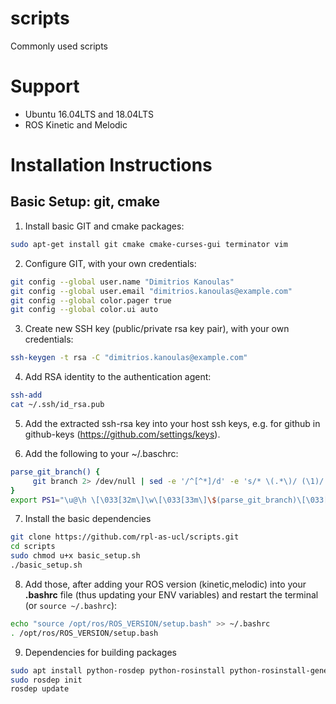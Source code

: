 # scripts
Commonly used scripts

# Support
- Ubuntu 16.04LTS and 18.04LTS
- ROS Kinetic and Melodic

# Installation Instructions
## Basic Setup: git, cmake

1. Install basic GIT and cmake packages:
```bash
sudo apt-get install git cmake cmake-curses-gui terminator vim
```

2. Configure GIT, with your own credentials:
```bash
git config --global user.name "Dimitrios Kanoulas"
git config --global user.email "dimitrios.kanoulas@example.com"
git config --global color.pager true
git config --global color.ui auto
```

3. Create new SSH key (public/private rsa key pair), with your own credentials:
```bash
ssh-keygen -t rsa -C "dimitrios.kanoulas@example.com"
```

4. Add RSA identity to the authentication agent:
```bash
ssh-add
cat ~/.ssh/id_rsa.pub
```

5. Add the extracted ssh-rsa key into your host ssh keys, e.g. for github in github-keys (https://github.com/settings/keys).

6. Add the following to your ~/.baschrc:
```bash
parse_git_branch() {
     git branch 2> /dev/null | sed -e '/^[^*]/d' -e 's/* \(.*\)/ (\1)/'
}
export PS1="\u@\h \[\033[32m\]\w\[\033[33m\]\$(parse_git_branch)\[\033[00m\] $ "
```
7. Install the basic dependencies
```bash
git clone https://github.com/rpl-as-ucl/scripts.git
cd scripts
sudo chmod u+x basic_setup.sh
./basic_setup.sh
```

8. Add those, after adding your ROS version (kinetic,melodic) into your **.bashrc** file (thus updating your ENV variables) and restart the terminal (or `source ~/.bashrc`):
```bash
echo "source /opt/ros/ROS_VERSION/setup.bash" >> ~/.bashrc
. /opt/ros/ROS_VERSION/setup.bash
```

9. Dependencies for building packages
```bash
sudo apt install python-rosdep python-rosinstall python-rosinstall-generator python-wstool build-essential
sudo rosdep init
rosdep update
```



